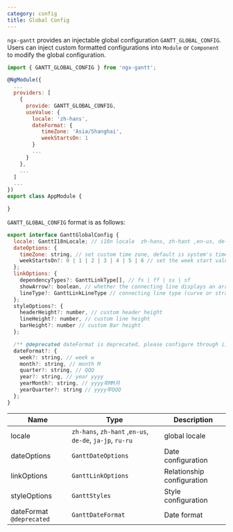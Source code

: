 ```yaml
---
category: config
title: Global Config
---
```


`ngx-gantt` provides an injectable global configuration `GANTT_GLOBAL_CONFIG`. Users can inject custom formatted configurations into `Module` or `Component` to modify the global configuration.

```javascript
import { GANTT_GLOBAL_CONFIG } from 'ngx-gantt';

@NgModule({
  ...
  providers: [
    {
      provide: GANTT_GLOBAL_CONFIG,
      useValue: {
        locale: 'zh-hans',
        dateFormat: {
           timeZone: 'Asia/Shanghai',
           weekStartsOn: 1
        }
        ...
      }
    },
    ...
  ]
  ...
})
export class AppModule {

}

```

`GANTT_GLOBAL_CONFIG` format is as follows:

```javascript
export interface GanttGlobalConfig {
  locale: GanttI18nLocale; // i18n locale  zh-hans, zh-hant ,en-us, de-de, ja-jp, ru-ru
  dateOptions: {
    timeZone: string, // set custom time zone, default is system's time zone
    weekStartsOn?: 0 | 1 | 2 | 3 | 4 | 5 | 6 // set the week start value, the default is 1
  };
  linkOptions: {
    dependencyTypes?: GanttLinkType[], // fs | ff | ss | sf
    showArrow?: boolean, // whether the connecting line displays an arrow
    lineType?: GanttLinkLineType // connecting line type (curve or straight line)
  };
  styleOptions?: {
    headerHeight?: number, // custom header height
    lineHeight?: number, // custom line height
    barHeight?: number // custom Bar height
  };

  /** @deprecated dateFormat is deprecated, please configure through i18n. http://gantt.ngnice.com/guides/configuration/i18n */
  dateFormat?: {
    week?: string, // week w
    month?: string, // month M
    quarter?: string, // QQQ
    year?: string, // year yyyy
    yearMonth?: string, // yyyy年MM月
    yearQuarter?: string // yyyy年QQQ
  };
}
```

| Name                     | Type                                                     | Description                |
| ------------------------ | -------------------------------------------------------- | -------------------------- |
| locale                   | `zh-hans`, `zh-hant` ,`en-us`, `de-de`, `ja-jp`, `ru-ru` | global locale              |
| dateOptions              | `GanttDateOptions`                                       | Date configuration         |
| linkOptions              | `GanttLinkOptions`                                       | Relationship configuration |
| styleOptions             | `GanttStyles`                                            | Style configuration        |
| dateFormat `@deprecated` | `GanttDateFormat`                                        | Date format                |
